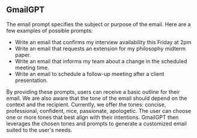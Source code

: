 ## GmailGPT

The email prompt specifies the subject or purpose of the email. Here are a few examples of possible prompts:

- Write an email that confirms my interview availability this Friday at 2pm
- Write an email that requests an extension for my philosophy midterm paper.
- Write an email that informs my team about a change in the scheduled meeting time.
- Write an email to schedule a follow-up meeting after a client presentation.

By providing these prompts, users can receive a basic outline for their email. We are also aware that the tone of the email should depend on the context and the recipient. Currently, we offer the tones: concise, professional, confident, nice, passionate, apologetic. The user can choose one or more tones that best align with their intentions. GmailGPT then leverages the chosen tones and prompts to generate a customized email suited to the user's needs.
